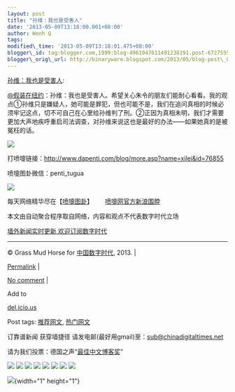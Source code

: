 ```yaml
--- 
layout: post 
title: "孙维：我也是受害人" 
date: '2013-05-09T13:18:00.001+08:00' 
author: Wenh Q
tags:
modified\_time: '2013-05-09T13:18:01.475+08:00' 
blogger\_id: tag:blogger.com,1999:blog-4961947611491238191.post-6727555430796281334
blogger\_orig\_url: http://binaryware.blogspot.com/2013/05/blog-post\_8150.html
---
```

[孙维：我也是受害人](http://feedproxy.google.com/~r/chinagfwblog/~3/v_2aIgnb668/):

<div>

<div>

[@假装在纽约](http://weibo.com/sudd "假装在纽约")：孙维：我也是受害人。希望关心朱令的朋友们能耐心看看。我的观点①孙维只是嫌疑人，她可能是罪犯，但也可能不是，我们在追问真相的时候必须牢记这点，切不可自己在心里给孙维判了刑。②正因为真相未明，我们才需要更加大声地疾呼重启司法调查，对孙维来说这也是最好的办法——如果她真的是被冤枉的话。

</div>

<div>

</div>

<div>

![](http://ww1.sinaimg.cn/large/620e418ajw1e4glfi0hlnj20hsiuyx6q.jpg)

</div>

</div>

打喷嚏链接：<http://www.dapenti.com/blog/more.asp?name=xilei&id=76855>

喷嚏图卦微信：penti\_tugua

![](http://imgs.dapenti.org:88/dapenti/CcMqMpRg/XY6Yw.jpg)

每天网络精华尽在【[喷嚏图卦](http://www.dapenti.com/blog/blog.asp?subjectid=70&name=xilei)】       [喷嚏网官方新浪围脖](http://weibo.com/dapentizk "喷嚏网官方新浪围脖")

本文由自动聚合程序取自网络，内容和观点不代表数字时代立场



[墙外新闻实时更新 欢迎订阅数字时代](http://eepurl.com/mstlf)


















------------------------------------------------------------------------

© Grass Mud Horse for
[中国数字时代](https://kexueshangwang.info/chinese), 2013. |

[Permalink](https://kexueshangwang.info/chinese/2013/05/%e5%ad%99%e7%bb%b4%ef%bc%9a%e6%88%91%e4%b9%9f%e6%98%af%e5%8f%97%e5%ae%b3%e4%ba%ba/)
|

[No
comment](https://kexueshangwang.info/chinese/2013/05/%e5%ad%99%e7%bb%b4%ef%bc%9a%e6%88%91%e4%b9%9f%e6%98%af%e5%8f%97%e5%ae%b3%e4%ba%ba/#comments)
|

Add to

[del.icio.us](http://del.icio.us/post?url=https://kexueshangwang.info/chinese/2013/05/%e5%ad%99%e7%bb%b4%ef%bc%9a%e6%88%91%e4%b9%9f%e6%98%af%e5%8f%97%e5%ae%b3%e4%ba%ba/&title=%E5%AD%99%E7%BB%B4%EF%BC%9A%E6%88%91%E4%B9%9F%E6%98%AF%E5%8F%97%E5%AE%B3%E4%BA%BA)





Post tags:
[推荐网文](https://kexueshangwang.info/chinese/tag/%e6%8e%a8%e8%8d%90%e7%bd%91%e6%96%87/?category=10466),
[热门网文](https://kexueshangwang.info/chinese/tag/%e7%83%ad%e9%97%a8%e7%bd%91%e6%96%87/?category=10466)



订靠谱新闻 获穿墙捷径
请发电邮(最好用gmail)至：sub@chinadigitaltimes.net



请为我们投票：德国之声“[最佳中文博客奖](https://thebobs.com/chinese/category/2013/best-blog-chinese-2013/)”





<div>

[![](http://feeds.feedburner.com/~ff/chinagfwblog?d=yIl2AUoC8zA)](http://feeds.feedburner.com/~ff/chinagfwblog?a=v_2aIgnb668:R5WDrHfUAM0:yIl2AUoC8zA)
[![](http://feeds.feedburner.com/~ff/chinagfwblog?i=v_2aIgnb668:R5WDrHfUAM0:-BTjWOF_DHI)](http://feeds.feedburner.com/~ff/chinagfwblog?a=v_2aIgnb668:R5WDrHfUAM0:-BTjWOF_DHI)
[![](http://feeds.feedburner.com/~ff/chinagfwblog?i=v_2aIgnb668:R5WDrHfUAM0:F7zBnMyn0Lo)](http://feeds.feedburner.com/~ff/chinagfwblog?a=v_2aIgnb668:R5WDrHfUAM0:F7zBnMyn0Lo)
[![](http://feeds.feedburner.com/~ff/chinagfwblog?i=v_2aIgnb668:R5WDrHfUAM0:V_sGLiPBpWU)](http://feeds.feedburner.com/~ff/chinagfwblog?a=v_2aIgnb668:R5WDrHfUAM0:V_sGLiPBpWU)
[![](http://feeds.feedburner.com/~ff/chinagfwblog?d=qj6IDK7rITs)](http://feeds.feedburner.com/~ff/chinagfwblog?a=v_2aIgnb668:R5WDrHfUAM0:qj6IDK7rITs)
[![](http://feeds.feedburner.com/~ff/chinagfwblog?d=l6gmwiTKsz0)](http://feeds.feedburner.com/~ff/chinagfwblog?a=v_2aIgnb668:R5WDrHfUAM0:l6gmwiTKsz0)
[![](http://feeds.feedburner.com/~ff/chinagfwblog?i=v_2aIgnb668:R5WDrHfUAM0:gIN9vFwOqvQ)](http://feeds.feedburner.com/~ff/chinagfwblog?a=v_2aIgnb668:R5WDrHfUAM0:gIN9vFwOqvQ)
[![](http://feeds.feedburner.com/~ff/chinagfwblog?d=TzevzKxY174)](http://feeds.feedburner.com/~ff/chinagfwblog?a=v_2aIgnb668:R5WDrHfUAM0:TzevzKxY174)

</div>

![](http://feeds.feedburner.com/~r/chinagfwblog/~4/v_2aIgnb668){width="1"
height="1"}
